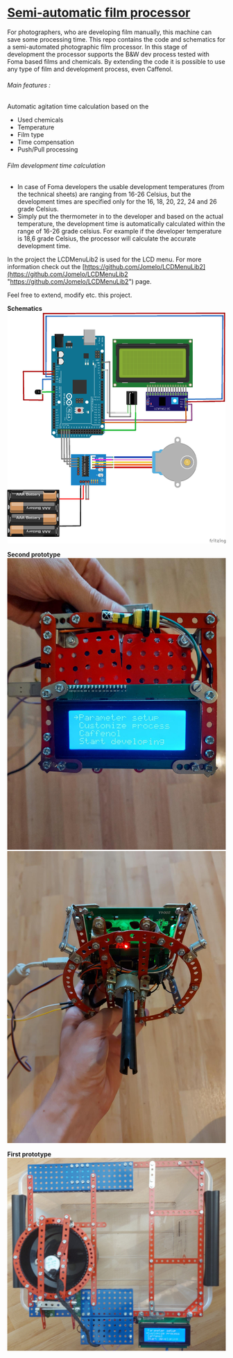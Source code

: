# [Semi-automatic film processor](https://github.com/thetalkingtree/filmprocessor-arduino)

For photographers, who are developing film manually, this machine can save some processing time.
This repo contains the code and schematics for a semi-automated photographic film processor. In this stage of development the processor supports the B&W dev process tested with Foma based films and chemicals. By extending the code it is possible to use any type of film and development process, even Caffenol.

###### Main features : 
Automatic agitation time calculation based on the
- Used chemicals
- Temperature
- Film type
- Time compensation
- Push/Pull processing

###### Film development time calculation
- In case of Foma developers the usable development temperatures (from the technical sheets) are ranging from 16-26 Celsius, but the development times are specified only for the 16, 18, 20, 22, 24 and 26 grade Celsius.
- Simply put the thermometer in to the developer and based on the actual temperature, the development time is automatically calculated within the range of 16-26 grade celsius. For example if the developer temperature is 18,6 grade Celsius, the processor will calculate the accurate development time.

In the project the LCDMenuLib2 is used for the LCD menu. For more information check out the [https://github.com/Jomelo/LCDMenuLib2](https://github.com/Jomelo/LCDMenuLib2 "https://github.com/Jomelo/LCDMenuLib2") page.

Feel free to extend,  modify etc. this project. 

**Schematics**
![Schematics](/Fritzing/semiauto-film-developer_bb.png)

**Second prototype**
![Prototype2](/Fritzing/img1.jpg)
![Prototype2](/Fritzing/img2.jpg)

**First prototype**
![Prototype1](/Fritzing/filmprocessor.jpg)
